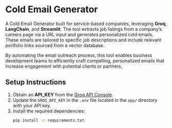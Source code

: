 # Cold Email Generator

A Cold Email Generator built for service-based companies, leveraging **Groq**, **LangChain**, and **Streamlit**. The tool extracts job listings from a company’s careers page via a URL input and generates personalized cold emails. These emails are tailored to specific job descriptions and include relevant portfolio links sourced from a vector database.

By automating the email outreach process, this tool enables business development teams to efficiently craft compelling, personalized emails that increase engagement with potential clients or partners.

## Setup Instructions

1. Obtain an **API_KEY** from the [Groq API Console](https://console.groq.com/keys).
2. Update the `GROQ_API_KEY` in the `.env` file located in the `app/` directory with your API key.
3. Install the required dependencies:
   ```bash
   pip install -r requirements.txt
